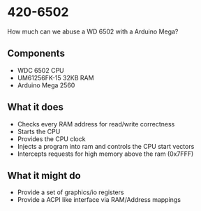 # 420-6502
How much can we abuse a WD 6502 with a Arduino Mega? 

## Components
* WDC 6502 CPU
* UM61256FK-15 32KB RAM 
* Arduino Mega 2560

## What it does
* Checks every RAM address for read/write correctness
* Starts the CPU 
* Provides the CPU clock 
* Injects a program into ram and controls the CPU start vectors
* Intercepts requests for high memory above the ram (0x7FFF)

## What it might do 
* Provide a set of graphics/io registers
* Provide a ACPI like interface via RAM/Address mappings
